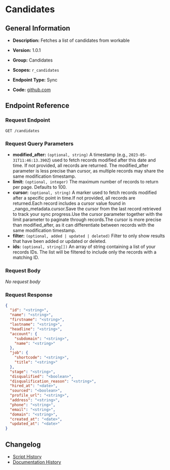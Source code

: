 <!-- BEGIN GENERATED CONTENT -->
# Candidates

## General Information

- **Description:** Fetches a list of candidates from workable

- **Version:** 1.0.1
- **Group:** Candidates
- **Scopes:** `r_candidates`
- **Endpoint Type:** Sync
- **Code:** [github.com](https://github.com/NangoHQ/integration-templates/tree/main/integrations/workable/syncs/candidates.ts)


## Endpoint Reference

### Request Endpoint

`GET /candidates`

### Request Query Parameters

- **modified_after:** `(optional, string)` A timestamp (e.g., `2023-05-31T11:46:13.390Z`) used to fetch records modified after this date and time. If not provided, all records are returned. The modified_after parameter is less precise than cursor, as multiple records may share the same modification timestamp.
- **limit:** `(optional, integer)` The maximum number of records to return per page. Defaults to 100.
- **cursor:** `(optional, string)` A marker used to fetch records modified after a specific point in time.If not provided, all records are returned.Each record includes a cursor value found in _nango_metadata.cursor.Save the cursor from the last record retrieved to track your sync progress.Use the cursor parameter together with the limit parameter to paginate through records.The cursor is more precise than modified_after, as it can differentiate between records with the same modification timestamp.
- **filter:** `(optional, added | updated | deleted)` Filter to only show results that have been added or updated or deleted.
- **ids:** `(optional, string[])` An array of string containing a list of your records IDs. The list will be filtered to include only the records with a matching ID.

### Request Body

_No request body_

### Request Response

```json
{
  "id": "<string>",
  "name": "<string>",
  "firstname": "<string>",
  "lastname": "<string>",
  "headline": "<string>",
  "account": {
    "subdomain": "<string>",
    "name": "<string>"
  },
  "job": {
    "shortcode": "<string>",
    "title": "<string>"
  },
  "stage": "<string>",
  "disqualified": "<boolean>",
  "disqualification_reason": "<string>",
  "hired_at": "<date>",
  "sourced": "<boolean>",
  "profile_url": "<string>",
  "address": "<string>",
  "phone": "<string>",
  "email": "<string>",
  "domain": "<string>",
  "created_at": "<date>",
  "updated_at": "<date>"
}
```

## Changelog

- [Script History](https://github.com/NangoHQ/integration-templates/commits/main/integrations/workable/syncs/candidates.ts)
- [Documentation History](https://github.com/NangoHQ/integration-templates/commits/main/integrations/workable/syncs/candidates.md)

<!-- END  GENERATED CONTENT -->

